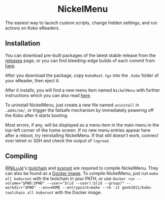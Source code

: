 <h1 align="center">NickelMenu</h1>

The easiest way to launch custom scripts, change hidden settings, and run actions on Kobo eReaders.

## Installation
You can download pre-built packages of the latest stable release from the [releases](https://github.com/geek1011/NickelMenu/releases) page, or you can find bleeding-edge builds of each commit from [here](https://github.com/geek1011/NickelMenu/actions).

After you download the package, copy `KoboRoot.tgz` into the `.kobo` folder of your eReader, then eject it.

After it installs, you will find a new menu item named `NickelMenu` with further instructions which you can also read [here](./res/doc).

To uninstall NickelMenu, just create a new file named `uninstall` in `.adds/nm/`, or trigger the failsafe mechanism by immediately powering off the Kobo after it starts booting.

Most errors, if any, will be displayed as a menu item in the main menu in the top-left corner of the home screen. If no new menu entries appear here after a reboot, try reinstalling NickelMenu. If that still doesn't work, connect over telnet or SSH and check the output of `logread`.

## Compiling
[@NiLuJe](https://github.com/NiLuJe)'s [toolchain](https://github.com/koreader/koxtoolchain) and [sysroot](https://svn.ak-team.com/svn/Configs/trunk/Kindle/Misc/kobo-nickel-sysroot.sh) are required to compile NickelMenu. They can also be found as a [Docker image](https://hub.docker.com/r/geek1011/kobo-toolchain). To compile NickelMenu, just run `make all koboroot` with the toolchain in your PATH, or use `docker run --volume="$PWD:$PWD" --user="$(id --user):$(id --group)" --workdir="$PWD" --env=HOME --entrypoint=make --rm -it geek1011/kobo-toolchain all koboroot` with the Docker image.

<!-- TODO: a lot more stuff -->
